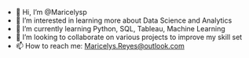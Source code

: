 - 👋 Hi, I’m @Maricelysp
- 👀 I’m interested in learning more about Data Science and Analytics
- 🌱 I’m currently learning Python, SQL, Tableau, Machine Learning
- 💞️ I’m looking to collaborate on various projects to improve my skill set 
- 📫 How to reach me: Maricelys.Reyes@outlook.com

<!---
Maricelysp/Maricelysp is a ✨ special ✨ repository because its `README.md` (this file) appears on your GitHub profile.
You can click the Preview link to take a look at your changes.
--->
